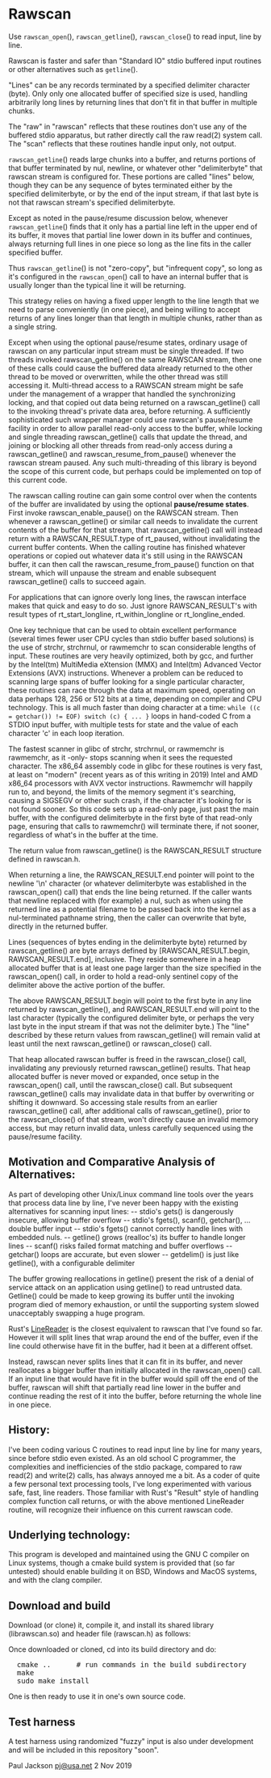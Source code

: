 # Rawscan

Use `rawscan_open`(), `rawscan_getline`(), `rawscan_close`() to read
input, line by line.

Rawscan is faster and safer than "Standard IO" stdio buffered input
routines or other alternatives such as `getline`().

"Lines" can be any records terminated by a specified delimiter
character (byte).  Only only one allocated buffer of specified size
is used, handling arbitrarily long lines by returning lines that
don't fit in that buffer in multiple chunks.

The "raw" in "rawscan" reflects that these routines don't use any
of the buffered stdio apparatus, but rather directly call the raw
read(2) system call.  The "scan" reflects that these routines handle
input only, not output.

`rawscan_getline`() reads large chunks into a buffer, and returns
portions of that buffer terminated by nul, newline, or whatever
other "delimiterbyte" that rawscan stream is configured for.
These portions are called "lines" below, though they can be any
sequence of bytes terminated either by the specified delimiterbyte,
or by the end of the input stream, if that last byte is not that
rawscan stream's specified delimiterbyte.

Except as noted in the pause/resume discussion below, whenever
`rawscan_getline`() finds that it only has a partial line left in the
upper end of its buffer, it moves that partial line lower down in
its buffer and continues, always returning full lines in one piece
so long as the line fits in the caller specified buffer.

Thus `rawscan_getline`() is not "zero-copy", but "infrequent copy",
so long as it's configured in the `rawscan_open`() call to have an
internal buffer that is usually longer than the typical line it
will be returning.

This strategy relies on having a fixed upper length to the line
length that we need to parse conveniently (in one piece), and being
willing to accept returns of any lines longer than that length in
multiple chunks, rather than as a single string.

Except when using the optional pause/resume states, ordinary usage
of rawscan on any particular input stream must be single threaded.
If two threads invoked rawscan_getline() on the same RAWSCAN stream,
then one of these calls could cause the buffered data already
returned to the other thread to be moved or overwritten, while
the other thread was still accessing it.  Multi-thread access to
a RAWSCAN stream might be safe under the management of a wrapper
that handled the synchronizing locking, and that copied out data
being returned on a rawscan_getline() call to the invoking thread's
private data area, before returning.  A sufficiently sophisticated
such wrapper manager could use rawscan's pause/resume facility
in order to allow parallel read-only access to the buffer, while
locking and single threading rawscan_getline() calls that update the
thread, and joining or blocking all other threads from read-only
access during a rawscan_getline() and rawscan_resume_from_pause()
whenever the rawscan stream paused.  Any such multi-threading of
this library is beyond the scope of this current code, but perhaps
could be implemented on top of this current code.

The rawscan calling routine can gain some control over when the
contents of the buffer are invalidated by using the optional
**pause/resume states**.  First invoke rawscan_enable_pause() on
the RAWSCAN stream.  Then whenever a rawscan_getline() or similar
call needs to invalidate the current contents of the buffer for
that stream, that rawscan_getline() call will instead return with a
RAWSCAN_RESULT.type of rt_paused, without invalidating the current
buffer contents.  When the calling routine has finished whatever
operations or copied out whatever data it's still using in the
RAWSCAN buffer, it can then call the rawscan_resume_from_pause()
function on that stream, which will unpause the stream and enable
subsequent rawscan_getline() calls to succeed again.

For applications that can ignore overly long lines, the rawscan
interface makes that quick and easy to do so.  Just ignore
RAWSCAN_RESULT's with result types of rt_start_longline,
rt_within_longline or rt_longline_ended.

One key technique that can be used to obtain excellent performance
(several times fewer user CPU cycles than stdio buffer based
solutions) is the use of strchr, strchrnul, or rawmemchr to scan
considerable lengths of input. These routines are very heavily
optimized, both by gcc, and further by the Intel(tm) MultiMedia
eXtension (MMX) and Intel(tm) Advanced Vector Extensions (AVX)
instructions. Whenever a problem can be reduced to scanning large
spans of buffer looking for a single particular character, these
routines can race through the data at maximum speed, operating on
data perhaps 128, 256 or 512 bits at a time, depending on compiler
and CPU technology.  This is all much faster than doing character
at a time:
     `while ((c = getchar()) != EOF) switch (c) { ... }`
loops in hand-coded C from a STDIO input buffer, with multiple tests
for state and the value of each character 'c' in each loop iteration.

The fastest scanner in glibc of strchr, strchrnul, or rawmemchr is
rawmemchr, as it -only- stops scanning when it sees the requested
character.  The x86_64 assembly code in glibc for these routines is
very fast, at least on "modern" (recent years as of this writing in
2019) Intel and AMD x86_64 processors with AVX vector instructions.
Rawmemchr will happily run to, and beyond, the limits of the memory
segment it's searching, causing a SIGSEGV or other such crash,
if the character it's looking for is not found sooner.  So this
code sets up a read-only page, just past the main buffer, with the
configured delimiterbyte in the first byte of that read-only page,
ensuring that calls to rawmemchr() will terminate there, if not
sooner, regardless of what's in the buffer at the time.

The return value from rawscan_getline() is the RAWSCAN_RESULT
structure defined in rawscan.h.

When returning a line, the RAWSCAN_RESULT.end pointer will point to
the newline '\n' character (or whatever delimiterbyte was established
in the rawscan_open() call) that ends the line being returned.
If the caller wants that newline replaced with (for example) a nul,
such as when using the returned line as a potential filename to be
passed back into the kernel as a nul-terminated pathname string,
then the caller can overwrite that byte, directly in the returned
buffer.

Lines (sequences of bytes ending in the delimiterbyte byte)
returned by rawscan_getline() are byte arrays defined by
[RAWSCAN_RESULT.begin, RAWSCAN_RESULT.end], inclusive.  They
reside somewhere in a heap allocated buffer that is at least one
page larger than the size specified in the rawscan_open() call,
in order to hold a read-only sentinel copy of the delimiter
above the active portion of the buffer.

The above RAWSCAN_RESULT.begin will point to the first byte in any
line returned by rawscan_getline(), and RAWSCAN_RESULT.end will
point to the last character (typically the configured delimiter byte,
or perhaps the very last byte in the input stream if that was not
the delimiter byte.)  The "line" described by these return values
from rawscan_getline() will remain valid at least until the next
rawscan_getline() or rawscan_close() call.

That heap allocated rawscan buffer is freed in the rawscan_close()
call, invalidating any previously returned rawscan_getline() results.
That heap allocated buffer is never moved or expanded, once setup
in the rawscan_open() call, until the rawscan_close() call.  But
subsequent rawscan_getline() calls may invalidate data in that buffer
by overwriting or shifting it downward. So accessing stale results
from an earlier rawscan_getline() call, after additional calls
of rawscan_getline(), prior to the rawscan_close() of that stream,
won't directly cause an invalid memory access, but may return invalid
data, unless carefully sequenced using the pause/resume facility.

## Motivation and Comparative Analysis of Alternatives:
As part of developing other Unix/Linux command line tools over the
years that process data line by line, I've never been happy with
the existing alternatives for scanning input lines:
 -- stdio's gets() is dangerously insecure, allowing buffer overflow
 -- stdio's fgets(), scanf(), getchar(), ... double buffer input
 -- stdio's fgets() cannot correctly handle lines with embedded nuls.
 -- getline() grows (realloc's) its buffer to handle longer lines
 -- scanf() risks failed format matching and buffer overflows
 -- getchar() loops are accurate, but even slower
 -- getdelim() is just like getline(), with a configurable delimiter

The buffer growing reallocations in getline() present the risk of
a denial of service attack on an application using getline() to
read untrusted data.  Getline() could be made to keep growing its
buffer until the invoking program died of memory exhaustion, or
until the supporting system slowed unacceptably swapping a huge
program.

Rust's [LineReader](https://crates.io/crates/linereader) is the
closest equivalent to rawscan that I've found so far.  However it
will split lines that wrap around the end of the buffer, even if
the line could otherwise have fit in the buffer, had it been at a
different offset.

Instead, rawscan never splits lines that it can fit in its buffer,
and never reallocates a bigger buffer than initially allocated in
the rawscan_open() call.  If an input line that would have fit in
the buffer would spill off the end of the buffer, rawscan will
shift that partially read line lower in the buffer and continue
reading the rest of it into the buffer, before returning the whole
line in one piece.

## History:
I've been coding various C routines to read input line by line
for many years, since before stdio even existed.  As an old
school C programmer, the complexities and inefficiencies of
the stdio package, compared to raw read(2) and write(2) calls,
has always annoyed me a bit.  As a coder of quite a few personal
text processing tools, I've long experimented with various safe,
fast, line readers.  Those familiar with Rust's "Result" style
of handling complex function call returns, or with the above
mentioned LineReader routine, will recognize their influence
on this current rawscan code.

## Underlying technology:
This program is developed and maintained using the GNU C compiler
on Linux systems, though a cmake build system is provided that
(so far untested) should enable building it on BSD, Windows and
MacOS systems, and with the clang compiler.

## Download and build
Download (or clone) it, compile it, and install its shared library
(librawscan.so) and header file (rawscan.h) as follows:

Once downloaded or cloned, cd into its build directory and do:
<pre>
  cmake ..      # run commands in the build subdirectory
  make
  sudo make install
</pre>
One is then ready to use it in one's own source code.

## Test harness
A test harness using randomized "fuzzy" input is also under
development and will be included in this repository "soon".

Paul Jackson
pj@usa.net
2 Nov 2019
